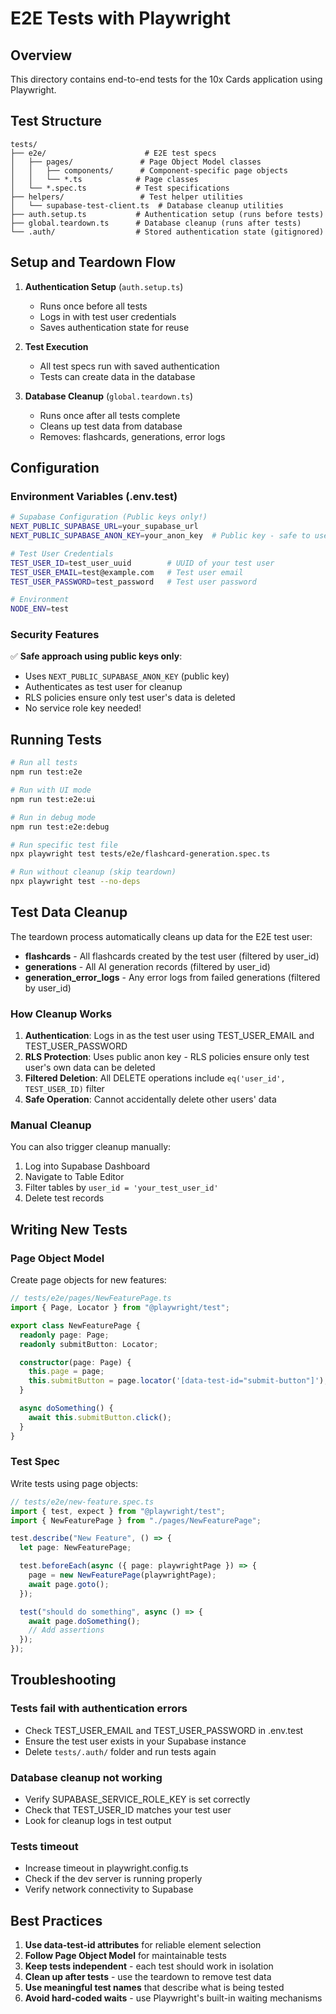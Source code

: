 # E2E Tests with Playwright

## Overview

This directory contains end-to-end tests for the 10x Cards application using Playwright.

## Test Structure

```
tests/
├── e2e/                      # E2E test specs
│   ├── pages/               # Page Object Model classes
│   │   ├── components/      # Component-specific page objects
│   │   └── *.ts            # Page classes
│   └── *.spec.ts           # Test specifications
├── helpers/                 # Test helper utilities
│   └── supabase-test-client.ts  # Database cleanup utilities
├── auth.setup.ts           # Authentication setup (runs before tests)
├── global.teardown.ts      # Database cleanup (runs after tests)
└── .auth/                  # Stored authentication state (gitignored)
```

## Setup and Teardown Flow

1. **Authentication Setup** (`auth.setup.ts`)
   - Runs once before all tests
   - Logs in with test user credentials
   - Saves authentication state for reuse

2. **Test Execution**
   - All test specs run with saved authentication
   - Tests can create data in the database

3. **Database Cleanup** (`global.teardown.ts`)
   - Runs once after all tests complete
   - Cleans up test data from database
   - Removes: flashcards, generations, error logs

## Configuration

### Environment Variables (.env.test)

```bash
# Supabase Configuration (Public keys only!)
NEXT_PUBLIC_SUPABASE_URL=your_supabase_url
NEXT_PUBLIC_SUPABASE_ANON_KEY=your_anon_key  # Public key - safe to use

# Test User Credentials
TEST_USER_ID=test_user_uuid        # UUID of your test user
TEST_USER_EMAIL=test@example.com   # Test user email
TEST_USER_PASSWORD=test_password   # Test user password

# Environment
NODE_ENV=test
```

### Security Features

✅ **Safe approach using public keys only**:

- Uses `NEXT_PUBLIC_SUPABASE_ANON_KEY` (public key)
- Authenticates as test user for cleanup
- RLS policies ensure only test user's data is deleted
- No service role key needed!

## Running Tests

```bash
# Run all tests
npm run test:e2e

# Run with UI mode
npm run test:e2e:ui

# Run in debug mode
npm run test:e2e:debug

# Run specific test file
npx playwright test tests/e2e/flashcard-generation.spec.ts

# Run without cleanup (skip teardown)
npx playwright test --no-deps
```

## Test Data Cleanup

The teardown process automatically cleans up data for the E2E test user:

- **flashcards** - All flashcards created by the test user (filtered by user_id)
- **generations** - All AI generation records (filtered by user_id)
- **generation_error_logs** - Any error logs from failed generations (filtered by user_id)

### How Cleanup Works

1. **Authentication**: Logs in as the test user using TEST_USER_EMAIL and TEST_USER_PASSWORD
2. **RLS Protection**: Uses public anon key - RLS policies ensure only test user's own data can be deleted
3. **Filtered Deletion**: All DELETE operations include `eq('user_id', TEST_USER_ID)` filter
4. **Safe Operation**: Cannot accidentally delete other users' data

### Manual Cleanup

You can also trigger cleanup manually:

1. Log into Supabase Dashboard
2. Navigate to Table Editor
3. Filter tables by `user_id = 'your_test_user_id'`
4. Delete test records

## Writing New Tests

### Page Object Model

Create page objects for new features:

```typescript
// tests/e2e/pages/NewFeaturePage.ts
import { Page, Locator } from "@playwright/test";

export class NewFeaturePage {
  readonly page: Page;
  readonly submitButton: Locator;

  constructor(page: Page) {
    this.page = page;
    this.submitButton = page.locator('[data-test-id="submit-button"]');
  }

  async doSomething() {
    await this.submitButton.click();
  }
}
```

### Test Spec

Write tests using page objects:

```typescript
// tests/e2e/new-feature.spec.ts
import { test, expect } from "@playwright/test";
import { NewFeaturePage } from "./pages/NewFeaturePage";

test.describe("New Feature", () => {
  let page: NewFeaturePage;

  test.beforeEach(async ({ page: playwrightPage }) => {
    page = new NewFeaturePage(playwrightPage);
    await page.goto();
  });

  test("should do something", async () => {
    await page.doSomething();
    // Add assertions
  });
});
```

## Troubleshooting

### Tests fail with authentication errors

- Check TEST_USER_EMAIL and TEST_USER_PASSWORD in .env.test
- Ensure the test user exists in your Supabase instance
- Delete `tests/.auth/` folder and run tests again

### Database cleanup not working

- Verify SUPABASE_SERVICE_ROLE_KEY is set correctly
- Check that TEST_USER_ID matches your test user
- Look for cleanup logs in test output

### Tests timeout

- Increase timeout in playwright.config.ts
- Check if the dev server is running properly
- Verify network connectivity to Supabase

## Best Practices

1. **Use data-test-id attributes** for reliable element selection
2. **Follow Page Object Model** for maintainable tests
3. **Keep tests independent** - each test should work in isolation
4. **Clean up after tests** - use the teardown to remove test data
5. **Use meaningful test names** that describe what is being tested
6. **Avoid hard-coded waits** - use Playwright's built-in waiting mechanisms
